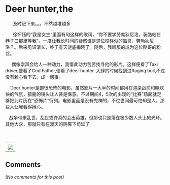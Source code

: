 # Deer hunter,the

<div id="msgcns!B37A52AAF181A958!248" class="bvMsg"><p>      及时记下来。。。不然越堆越多</p>
<p>      徐怀钰的“我是女生“里面有句这样的歌词，“你不要学劳勃狄尼洛，装酷站在巷子口那里等我”。一度让我长时间的疑惑谁是这位榜样似的酷哥，劳勃狄尼洛？。后来见识渐长，终于有天谜底揭晓了。随后，我顺服的成为这位酷哥的粉丝。</p>
<p>     偶像崇拜会给人一种动力，我借此动力苦苦找寻他的影片。这样便看了Taxi driver,便看了God Father,便看了deer hunter. 大肆的时候找到过Raging bull,不过没有赖心看下去，成一憾事。</p>
<p>    Deer hunter是部很恐怖的电影，虽然影片一大半的时间都用在渲染战前和睦欢快的气氛，猎鹿的镜头让人甚是惬意。不过期间4，5次的出现的“比赛”场面就足够把此片历在“恐怖片”行列。电影里面是没有鬼神的，不过世间最可怕却是人，那些人让我看得揪心。</p>
<p>   战争带来乱世，乱世或许真的会出英雄，但那也只是落在极少数人头上的光环。其他大众，那就只有在漫天的阴罹下苟延了</p>
<p> </p></div><table cellspacing="0" border="0"><tr><td></td></tr><tr><td valign="top"><a href="http://blufiles.storage.live.com/y1p0oSVMIvu8KWan-XNZVrK3eQUKxd6ofsYdiTDHywqhQWeYBoUSAE8ktP2Wo4S1LtlWNBXTaHOqZY" target="_blank" rel="WLPP;url=http://blufiles.storage.live.com/y1p0oSVMIvu8KWan-XNZVrK3eQUKxd6ofsYdiTDHywqhQWeYBoUSAE8ktP2Wo4S1LtlWNBXTaHOqZY;cnsid=cns&#033;B37A52AAF181A958&#033;249"><img src="http://blufiles.storage.live.com/y1p0oSVMIvu8KWan-XNZVrK3eQUKxd6ofsYh4m3wI64wSJ4govsiUh102SVJWrwlL4eOgiobfwVh0U" border="0" /></a></td></tr></table>

## Comments

*(No comments for this post)*
